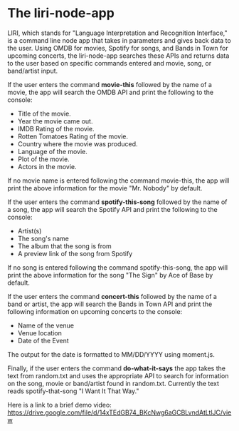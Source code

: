 # The liri-node-app

LIRI, which stands for "Language Interpretation and Recognition Interface," is a command line node app that takes in parameters and gives back data to the user. Using OMDB for movies, Spotify for songs, and Bands in Town for upcoming concerts, the liri-node-app searches these APIs and returns data to the user based on specific commands entered and movie, song, or band/artist input.

If the user enters the command **movie-this** followed by the name of a movie, the app will search the OMDB API and print the following to the console:
   * Title of the movie.
   * Year the movie came out.
   * IMDB Rating of the movie.
   * Rotten Tomatoes Rating of the movie.
   * Country where the movie was produced.
   * Language of the movie.
   * Plot of the movie.
   * Actors in the movie.
   
If no movie name is entered following the command movie-this, the app will print the above information for the movie "Mr. Nobody" by default.

If the user enters the command **spotify-this-song** followed by the name of a song, the app will search the Spotify API and print the following to the console:
  * Artist(s)
  * The song's name
  * The album that the song is from
  * A preview link of the song from Spotify
  
If no song is entered following the command spotify-this-song, the app will print the above information for the song "The Sign" by Ace of Base by default.

If the user enters the command **concert-this** followed by the name of a band or artist, the app will search the Bands in Town API and print the following information on upcoming concerts to the console:
  * Name of the venue
  * Venue location
  * Date of the Event 
  
 The output for the date is formatted to MM/DD/YYYY using moment.js.
 
Finally, if the user enters the command **do-what-it-says** the app takes the text from random.txt and uses the appropriate API to search for information on the song, movie or band/artist found in random.txt. Currently the text reads spotify-that-song "I Want It That Way." 

Here is a link to a brief demo video: https://drive.google.com/file/d/14xTEdGB74_BKcNwg6aGCBLvndAtLtlJC/view
 
 
